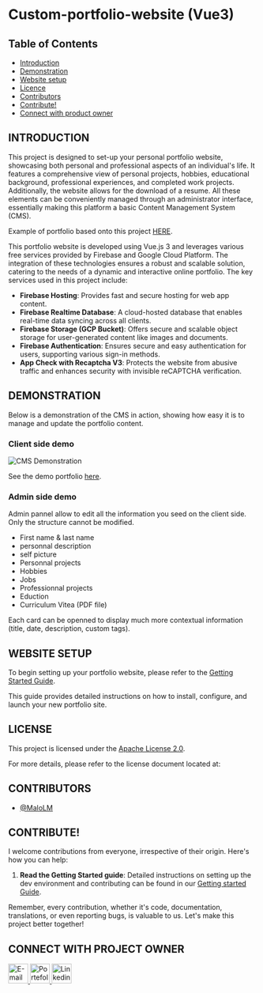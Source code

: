 # Custom-portfolio-website (Vue3)

## Table of Contents
- [Introduction](#introduction)
- [Demonstration](#demonstration)
- [Website setup](#website-setup)
- [Licence](#licence)
- [Contributors](#contributors)
- [Contribute!](#contribute)
- [Connect with product owner](#connect-with-product-owner)

## INTRODUCTION

This project is designed to set-up your personal portfolio website, showcasing both personal and professional aspects of an individual's life. It features a comprehensive view of personal projects, hobbies, educational background, professional experiences, and completed work projects. Additionally, the website allows for the download of a resume. All these elements can be conveniently managed through an administrator interface, essentially making this platform a basic Content Management System (CMS).

Example of portfolio based onto this project [HERE](https://portfolio.dopee.io).

This portfolio website is developed using Vue.js 3 and leverages various free services provided by Firebase and Google Cloud Platform. The integration of these technologies ensures a robust and scalable solution, catering to the needs of a dynamic and interactive online portfolio. The key services used in this project include:

- **Firebase Hosting**: Provides fast and secure hosting for web app content.
- **Firebase Realtime Database**: A cloud-hosted database that enables real-time data syncing across all clients.
- **Firebase Storage (GCP Bucket)**: Offers secure and scalable object storage for user-generated content like images and documents.
- **Firebase Authentication**: Ensures secure and easy authentication for users, supporting various sign-in methods.
- **App Check with Recaptcha V3**: Protects the website from abusive traffic and enhances security with invisible reCAPTCHA verification.

## DEMONSTRATION

Below is a demonstration of the CMS in action, showing how easy it is to manage and update the portfolio content.

### Client side demo

![CMS Demonstration](./docs/client_demo.gif)

See the demo portfolio [here](https://portfolio.dopee.io).

### Admin side demo

Admin pannel allow to edit all the information you seed on the client side. Only the structure cannot be modified.
- First name & last name
- personnal description
- self picture
- Personnal projects
- Hobbies
- Jobs
- Professionnal projects
- Eduction
- Curriculum Vitea (PDF file)

Each card can be openned to display much more contextual information (title, date, description, custom tags).

## WEBSITE SETUP

To begin setting up your portfolio website, please refer to the [Getting Started Guide](./docs/GETTING_STARTED.md).

This guide provides detailed instructions on how to install, configure, and launch your new portfolio site.

## LICENSE

This project is licensed under the [Apache License 2.0](./docs/LICENCE). 

For more details, please refer to the license document located at:

## CONTRIBUTORS

- [@MaloLM](https://github.com/MaloLM/)

<!-- <a href = "https://github.com/MaloLM/custom-portfolio-website/contributors">
   <img src = "https://contrib.rocks/image?repo=MaloLM/custom-portfolio-website/"/>
</a> -->

## CONTRIBUTE!

I welcome contributions from everyone, irrespective of their origin. Here's how you can help:

1. **Read the Getting Started guide**: Detailed instructions on setting up the dev environment and contributing can be found in our [Getting started Guide](./GETTING_STARTED.md).

Remember, every contribution, whether it's code, documentation, translations, or even reporting bugs, is valuable to us. Let's make this project better together!

## CONNECT WITH PROJECT OWNER

<div> 
   <a href="https://portfolio.dopee.io/#/contact" target="_blank">
      <img src="https://img.shields.io/badge/Email-D14836?style=for-the-badge&logo=maildotru&logoColor=white" alt="E-mail" height=40>
   </a>
   
   <a href="https://portfolio.dopee.io" target="_blank">
      <img src="https://img.shields.io/badge/Portefolio-green?style=for-the-badge&logo=vuedotjs&logoColor=white" alt="Portefolio" height=40>
   </a>
   
   <a href="https://www.linkedin.com/in/malo-le-mestre/" target="_blank">
      <img src="https://img.shields.io/badge/LinkedIn-0077B5?style=for-the-badge&logo=linkedin&logoColor=white" alt="Linkedin" height=40>
   </a>
</div>